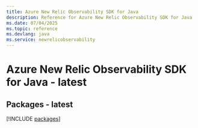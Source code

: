 ```yaml
---
title: Azure New Relic Observability SDK for Java
description: Reference for Azure New Relic Observability SDK for Java
ms.date: 07/04/2025
ms.topic: reference
ms.devlang: java
ms.service: newrelicobservability
---
```

# Azure New Relic Observability SDK for Java - latest
## Packages - latest
[!INCLUDE [packages](new-relic-observability-index.md)]